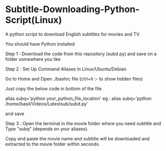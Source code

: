 # Subtitle-Downloading-Python-Script(Linux)
A python script to download English subtitles for movies and TV.


You should have Python installed

Step 1 : Download the code from this repository (subd.py) and save on a folder somewhere you like

Step 2 : Set Up Command Aliases in Linux/Ubuntu/Debian

  Go to Home and Open ./bashrc file (ctrl+h :- to show hidden files)

  Just copy the below code in bottom of the file 
   
   alias subq='python your_python_file_location' 
  eg : alias subq='python       /home/basil/Videos/Latestsub/subd.py'
  
  and save
  
  
  Step 3 : Open the terminal in the movie folder where you need subtitle and Type "subq" (depends on your aliases).
  
  Copy and paste the movie name and subtitle will be downloaded  and extracted to the movie folder within seconds.
